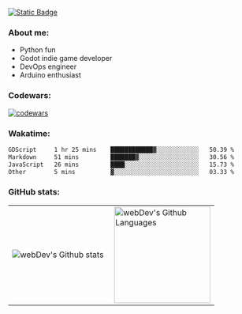 [![Static Badge](https://img.shields.io/badge/Telegram-blue?style=flat&logo=telegram&link=https://t.me/sfkulagin)](https://t.me/sfkulagin)
### About me:

- Python fun
- Godot indie game developer
- DevOps engineer
- Arduino enthusiast

### Codewars:

[![codewars](https://www.codewars.com/users/talkafk/badges/large)](https://www.codewars.com/users/talkafk)

### Wakatime:

<!--START_SECTION:waka-->

```txt
GDScript     1 hr 25 mins    ████████████▓░░░░░░░░░░░░   50.39 %
Markdown     51 mins         ███████▓░░░░░░░░░░░░░░░░░   30.56 %
JavaScript   26 mins         ████░░░░░░░░░░░░░░░░░░░░░   15.73 %
Other        5 mins          ▓░░░░░░░░░░░░░░░░░░░░░░░░   03.33 %
```

<!--END_SECTION:waka-->

### GitHub stats:

<table>
  <tr>
    <td>
      <img align="left" src="http://github-readme-streak-stats.herokuapp.com?user=talkafk&theme=dark&background=000000" alt="webDev's Github stats" />
    </td>
    <td>
      <img height="195px" align="right" alt="webDev's Github Languages" src="https://github-readme-stats-sigma-five.vercel.app/api/top-langs/?username=talkafk&layout=compact&theme=vision-friendly-dark" />
    </td>
  </tr>
</table>
